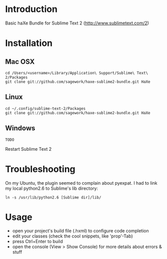 # Introduction
Basic haXe Bundle for Sublime Text 2 (http://www.sublimetext.com/2)

# Installation
## Mac OSX
    cd /Users/<username>/Library/Application\ Support/Sublime\ Text\ 2/Packages
    git clone git://github.com/sagework/haxe-sublime2-bundle.git HaXe
## Linux
    cd ~/.config/sublime-text-2/Packages
    git clone git://github.com/sagework/haxe-sublime2-bundle.git HaXe
## Windows
    TODO

Restart Sublime Text 2

# Troubleshooting
On my Ubuntu, the plugin seemed to complain about pyexpat. I had to link my local python2.6 to Sublime's lib directory:

    ln -s /usr/lib/python2.6 [Sublime dir]/lib/

# Usage

 - open your project's build file (.hxml) to configure code completion
 - edit your classes (check the cool snippets, like 'prop'-Tab)
 - press Ctrl+Enter to build
 - open the console (View > Show Console) for more details about errors & stuff
